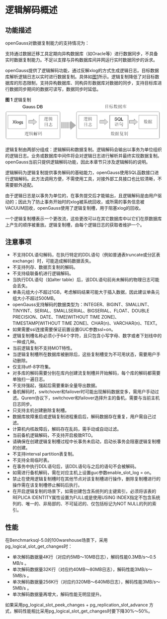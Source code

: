 # 逻辑解码概述

## 功能描述<a name="zh-cn_topic_0283136720_zh-cn_topic_0237121452_section187151209719"></a>

openGauss对数据复制能力的支持情况为：

支持通过数据迁移工具定期向异构数据库（如Oracle等）进行数据同步，不具备实时数据复制能力。不足以支撑与异构数据库间并网运行实时数据同步的诉求。

openGauss提供了逻辑解码功能，通过反解xlog的方式生成逻辑日志。目标数据库解析逻辑日志以实时进行数据复制。具体如[图1](#zh-cn_topic_0283136720_zh-cn_topic_0237121452_fig65787201989)所示。逻辑复制降低了对目标数据库的形态限制，支持异构数据库、同构异形数据库对数据的同步，支持目标库进行数据同步期间的数据可读写，数据同步时延低。

**图 1**  逻辑复制<a name="zh-cn_topic_0283136720_zh-cn_topic_0237121452_fig65787201989"></a>  
![](figures/logical-replication.png "逻辑复制")

逻辑复制由两部分组成：逻辑解码和数据复制。逻辑解码会输出以事务为单位组织的逻辑日志。业务或数据库中间件将会对逻辑日志进行解析并最终实现数据复制。openGauss当前只提供逻辑解码功能，因此本章节只涉及逻辑解码的说明。

逻辑解码为逻辑复制提供事务解码的基础能力，openGauss使用SQL函数接口进行逻辑解码。此方法调用方便，不需使用工具，对接外部工具接口也比较清晰，不需要额外适配。

由于逻辑日志是以事务为单位的，在事务提交后才能输出，且逻辑解码是由用户驱动的；因此为了防止事务开始时的xlog被系统回收，或所需的事务信息被VACUUM回收，openGauss使用了逻辑复制槽，用于阻塞xlog的回收。

一个逻辑复制槽表示一个更改流，这些更改可以在其它数据库中以它们在原数据库上产生的顺序被重放。逻辑复制槽，由每个逻辑日志的获取者维护一个。

## 注意事项<a name="zh-cn_topic_0283136720_zh-cn_topic_0237121452_section128900341517"></a>

-   不支持DDL语句解码，在执行特定的DDL语句（例如普通表truncate或分区表exchange）时，可能造成解码数据丢失。
-   不支持列存、数据页复制的解码。
-   不支持级联备机进行逻辑解码。
-   当执行DDL语句（如alter table）后，该DDL语句前尚未解码的物理日志可能会丢失。
-   单条元组大小不超过1GB，考虑解码结果可能大于插入数据，因此建议单条元组大小不超过500MB。
-   openGauss支持解码的数据类型为：INTEGER、BIGINT、SMALLINT、TINYINT、SERIAL、SMALLSERIAL、BIGSERIAL、FLOAT、DOUBLE PRECISION、DATE、TIME\[WITHOUT TIME ZONE\]、TIMESTAMP\[WITHOUT TIME ZONE\]、CHAR\(n\)、VARCHAR\(n\)、TEXT。
-   如果需要ssl连接需要保证前置设置GUC参数ssl=on。
-   逻辑复制槽名称必须小于64个字符，且只包含小写字母、数字或者下划线中的一种或几种。
-   当前逻辑复制不支持MOT特性。
-   当逻辑复制槽所在数据库被删除后，这些复制槽变为不可用状态，需要用户手动删除。
-   仅支持utf-8字符集。
-   对多库的解码需要分别在库内创建流复制槽并开始解码，每个库的解码都需要单独扫一遍日志。
-   不支持强起，强起后需要重新全量导出数据。
-   备机解码时，switchover和failover时可能出现解码数据变多，需用户手动过滤。Qurem协议下，switchover和failover选择升主的备机，需要与当前主机日志同步。
-   只支持主机创建删除复制槽。
-   数据库故障重启或逻辑复制进程重启后，解码数据存在重复，用户需自己过滤。
-   计算机内核故障后，解码存在乱码，需手动或自动过滤。
-   当前备机逻辑解码，不支持开启极致RTO。
-   请确保在创建逻辑复制槽过程中长事务未启动，启动长事务会阻塞逻辑复制槽的创建。
-   不支持interval partition表复制。
-   不支持全局临时表。
-   在事务中执行DDL语句后，该DDL语句与之后的语句不会被解码。
-   如需进行备机解码，需在对应主机上设置guc参数enable\_slot\_log = on。
-   禁止在使用逻辑复制槽时在其他节点对该复制槽进行操作，删除复制槽进行的操作需在该复制槽停止解码后执行。
-   在开启逻辑复制的场景下，如需创建包含系统列的主键索引，必须将该表的REPLICA IDENTITY属性设置为FULL或是使用USING INDEX指定不包含系统列的、唯一的、非局部的、不可延迟的、仅包括标记为NOT NULL的列的索引。

## 性能<a name="section1228492817598"></a>

在Benchmarksql-5.0的100warehouse场景下，采用pg\_logical\_slot\_get\_changes时：

-   单次解码数据量4K行（对应约5MB～10MB日志），解码性能0.3MB/s～0.5 MB/s 。
-   单次解码数据量32K行（对应约40MB～80MB日志），解码性能3MB/s～5MB/s 。
-   单次解码数据量256K行（对应约320MB～640MB日志），解码性能3MB/s～5MB/s 。
-   单次解码数据量再增大，解码性能无明显提升。

如果采用pg\_logical\_slot\_peek\_changes + pg\_replication\_slot\_advance 方式，解码性能相比采用pg\_logical\_slot\_get\_changes时要下降30%～50%。

